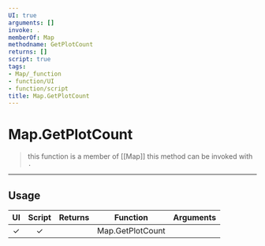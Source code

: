 ```yaml
---
UI: true
arguments: []
invoke: .
memberOf: Map
methodname: GetPlotCount
returns: []
script: true
tags:
- Map/_function
- function/UI
- function/script
title: Map.GetPlotCount
---
```

# Map.GetPlotCount
> this function is a member of [[Map]]
> this method can be invoked with `.`
-----
## Usage
|  UI | Script | Returns | Function | Arguments |
|:---:|:------:|-------:|:--------:|:---------|
|✓|✓||Map.GetPlotCount||
